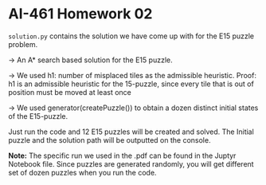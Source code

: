 # AI-461 Homework 02

`solution.py` contains the solution we have come up with for the E15 puzzle problem.

-> An A* search based solution for the E15 puzzle.

-> We used h1: number of misplaced tiles as the admissible heuristic. Proof:
h1 is an admissible heuristic for the 15-puzzle, since every tile that is out
of position must be moved at least once

-> We used generator(createPuzzle())  to obtain a dozen distinct initial states
of the E15-puzzle.

Just run the code and 12 E15 puzzles will be created and solved. The Initial
puzzle and the solution path will be outputted on the console.

**Note:** The specific run we used in the .pdf can be found in the Juptyr Notebook
file. Since puzzles are generated randomly, you will get different set of
dozen puzzles when you run the code.
